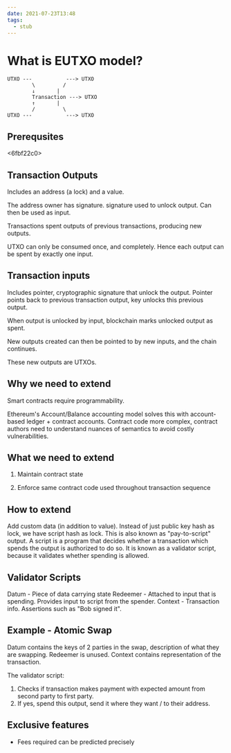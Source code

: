 ```yaml
---
date: 2021-07-23T13:48
tags: 
  - stub
---
```


# What is EUTXO model?

```
UTXO ---           ---> UTXO
        \         /
        ↓       | 
        Transaction ---> UTXO
        ↑       | 
        /         \
UTXO ---           ---> UTXO
```

## Prerequsites

<6fbf22c0>
<ea3c485f>

## Transaction Outputs

Includes an address (a lock) and a value.

The address owner has signature.
signature used to unlock output.
Can then be used as input.

Transactions spent outputs of previous transactions, producing new outputs.

UTXO can only be consumed once, and completely.
Hence each output can be spent by exactly one input.

## Transaction inputs

Includes pointer, cryptographic signature that unlock the output.
Pointer points back to previous transaction output,
key unlocks this previous output.

When output is unlocked by input, blockchain marks unlocked output as spent.

New outputs created can then be pointed to by new inputs, and the chain continues.

These new outputs are UTXOs.

## Why we need to extend

Smart contracts require programmability.

Ethereum's Account/Balance accounting model solves this with account-based ledger + contract accounts.
Contract code more complex, contract authors need to understand nuances of semantics to avoid costly vulnerabilities.

## What we need to extend

1. Maintain contract state

2. Enforce same contract code used throughout transaction sequence

## How to extend

Add custom data (in addition to value).
Instead of just public key hash as lock, we have script hash as lock.
This is also known as "pay-to-script" output.
A script is a program that decides whether a transaction which spends the output is authorized to do so.
It is known as a validator script, because it validates whether spending is allowed.

## Validator Scripts

Datum - Piece of data carrying state
Redeemer - Attached to input that is spending. Provides input to script from the spender.
Context - Transaction info. Assertions such as "Bob signed it".

## Example - Atomic Swap

Datum contains the keys of 2 parties in the swap, description of what they are swapping.
Redeemer is unused.
Context contains representation of the transaction.

The validator script:
1. Checks if transaction makes payment with expected amount from second party to first party.
2. If yes, spend this output, send it where they want / to their address.

## Exclusive features

- Fees required can be predicted precisely
